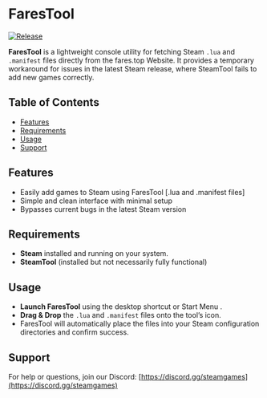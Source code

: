 # FaresTool

[![Release](https://img.shields.io/github/v/release/Faresalm3rg/FaresTool?tag=tools)](https://github.com/Faresalm3rg/FaresTool/releases)

**FaresTool** is a lightweight console utility for fetching Steam `.lua` and `.manifest` files directly from the fares.top Website. It provides a temporary workaround for issues in the latest Steam release, where SteamTool fails to add new games correctly.


## Table of Contents

* [Features](#features)
* [Requirements](#requirements)
* [Usage](#usage)
* [Support](#support)

## Features

- Easily add games to Steam using FaresTool [.lua and .manifest files]
- Simple and clean interface with minimal setup
- Bypasses current bugs in the latest Steam version

## Requirements

* **Steam** installed and running on your system.
* **SteamTool** (installed but not necessarily fully functional)

## Usage

* **Launch FaresTool** using the desktop shortcut or Start Menu .
* **Drag & Drop** the `.lua` and `.manifest` files onto the tool’s icon.
* FaresTool will automatically place the files into your Steam configuration directories and confirm success.

## Support

For help or questions, join our Discord: [https://discord.gg/steamgames](https://discord.gg/steamgames)
